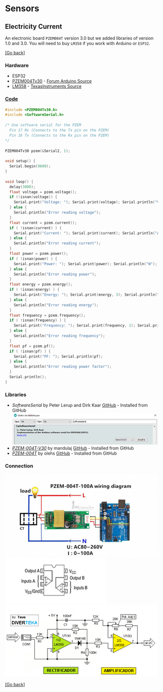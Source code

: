 # Sensors
## Electricity Current
An electronic board `PZEM004T` version 3.0 but we added libraries of version 1.0 and 3.0. You will need to buy `LM358` if you work with Arduino or `ESP32`.

[[Go back]](/sensors)

### Hardware
- ESP32
- [PZEM004Tv30](../docs/PZEM-004Tv30.pdf) - [Forum Arduino Source](https://forum.arduino.cc/index.php?action=dlattach;topic=480767.0;attach=220845)
- [LM358](../docs/LM358.pdf) - [TexasInstruments Source](http://www.ti.com/lit/ds/symlink/lm358-n.pdf)

### [Code](PZEM004Tv30.ino)
```cpp
#include <PZEM004Tv30.h>
#include <SoftwareSerial.h>

/* Use software serial for the PZEM
  Pin 17 Rx (Connects to the Tx pin on the PZEM)
  Pin 16 Tx (Connects to the Rx pin on the PZEM)
*/

PZEM004Tv30 pzem(&Serial2, 1);

void setup() {
  Serial.begin(9600);
}

void loop() {
  delay(3000);
  float voltage = pzem.voltage();
  if (!isnan(voltage)) {
    Serial.print("Voltage: "); Serial.print(voltage); Serial.println("V");
  } else {
    Serial.println("Error reading voltage");
  }
  float current = pzem.current();
  if ( !isnan(current) ) {
    Serial.print("Current: "); Serial.print(current); Serial.println("A");
  } else {
    Serial.println("Error reading current");
  }
  float power = pzem.power();
  if ( !isnan(power) ) {
    Serial.print("Power: "); Serial.print(power); Serial.println("W");
  } else {
    Serial.println("Error reading power");
  }
  float energy = pzem.energy();
  if ( !isnan(energy) ) {
    Serial.print("Energy: "); Serial.print(energy, 3); Serial.println("kWh");
  } else {
    Serial.println("Error reading energy");
  }
  float frequency = pzem.frequency();
  if ( !isnan(frequency) ) {
    Serial.print("Frequency: "); Serial.print(frequency, 1); Serial.println("Hz");
  } else {
    Serial.println("Error reading frequency");
  }
  float pf = pzem.pf();
  if ( !isnan(pf) ) {
    Serial.print("PF: "); Serial.println(pf);
  } else {
    Serial.println("Error reading power factor");
  }
  Serial.println();
}
```

### Libraries
- _SoftwareSerial_ by Peter Lerup and Dirk Kaar [GitHub](https://github.com/plerup/espsoftwareserial/) - Installed from GitHub
![SoftwareSerial_library](../docs/SoftwareSerial_library.png)
- [_PZEM-004T-V30_](../docsPZEM004Tv30/PZEM-004T-v30.zip) by mandulaj [GitHub](https://github.com/mandulaj/PZEM-004T-v30) - Installed from GitHub
- [_PZEM-004T_](../docsPZEM004Tv30/PZEM-004T.zip) by olehs [GitHub](https://github.com/olehs/PZEM004T) - Installed from GitHub

### Connection
![Connection PZEM-004Tv30](../docs/PZEM-004Tv30.jpg)
![Connection internal LM358](../docs/LM358.jfif)
![Connection external LM358](../docs/LM358_OA.jpg)

[[Go back]](/sensors)
